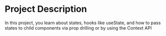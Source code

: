 # Project Description
In this project, you learn about states, hooks like useState, and how to pass states to child components via prop drilling or by using the Context API
